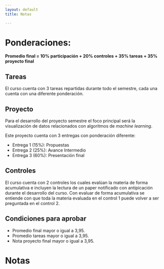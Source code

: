 ```yaml
---
layout: default
title: Notas

---
```

# Ponderaciones:

**Promedio final  = 10% participación + 20% controles + 35% tareas + 35% proyecto final**

## Tareas

El curso cuenta con 3 tareas repartidas durante todo el semestre, cada una cuenta con una diferente ponderación.

## Proyecto

Para el desarrollo del proyecto semestre el foco principal será la visualización de datos relacionados con algoritmos de _machine learning_.


Este proyecto cuenta con 3 entregas con ponderación diferente:
- Entrega 1 (15%): Propuestas
- Entrega 2 (25%): Avance Intermedio
- Entrega 3 (60%): Presentación final

## Controles

El curso cuenta con 2 controles los cuales evalúan la materia de forma acumulativa e incluyen la lectura de un paper notificado con antipicación durante el desarrollo del curso. Con evaluar de forma acumulativa se entiende con que toda la materia evaluada en el control 1 puede volver a ser preguntada en el control 2.

## Condiciones para aprobar
- Promedio final mayor o igual a 3,95.
- Promedio tareas mayor o igual a 3,95.
- Nota proyecto final mayor o igual a 3,95.

# Notas
